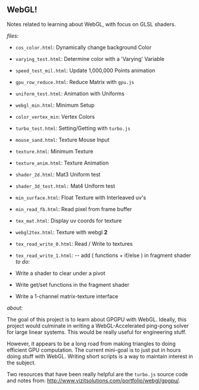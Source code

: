 ## WebGL!

Notes related to learning about WebGL, with focus on GLSL shaders.

*files:*

* `cos_color.html`: Dynamically change background Color
* `varying_test.html`:  Determine color with a 'Varying' Variable
* `speed_test_mil.html`:  Update 1,000,000 Points animation
* `gpu_row_reduce.html`: Reduce Matrix with `gpu.js`
* `uniform_test.html`: Animation with Uniforms
* `webgl_min.html`: Minimum Setup
* `color_vertex_min`: Vertex Colors
* `turbo_test.html`: Setting/Getting with `turbo.js`
* `mouse_sand.html`: Texture Mouse Input
* `texture.html`: Minimum Texture
* `texture_anim.html`: Texture Animation
* `shader_2d.html`: Mat3 Uniform test
* `shader_3d_test.html:` Mat4 Uniform test
* `min_surface.html`: Float Texture with Interleaved uv's
* `min_read_fb.html`: Read pixel from frame buffer
* `tex_mat.html`: Display uv coords for texture
* `webgl2tex.html`: Texture with webgl **2**
* `tex_read_write_0.html`: Read / Write to textures
* `tex_read_write_1.html`: -- add ( functions + if/else ) in fragment shader
*to do:*

* Write a shader to clear under a pivot
* Write get/set functions in the fragment shader
* Write a 1-channel matrix-texture interface

*about:*

The goal of this project is to learn about GPGPU with WebGL.  Ideally, this project would culminate in writing a WebGL-Accelerated ping-pong solver for large linear systems.  This would be really useful for engineering stuff.  

However, it appears to be a long road from making triangles to doing efficient GPU computation.  The current mini-goal is to just put in hours doing stuff with WebGL.  Writing short scripts is a way to maintain interest in the subject.  

Two resources that have been really helpful are the `turbo.js` source code and notes from:  http://www.vizitsolutions.com/portfolio/webgl/gpgpu/.
